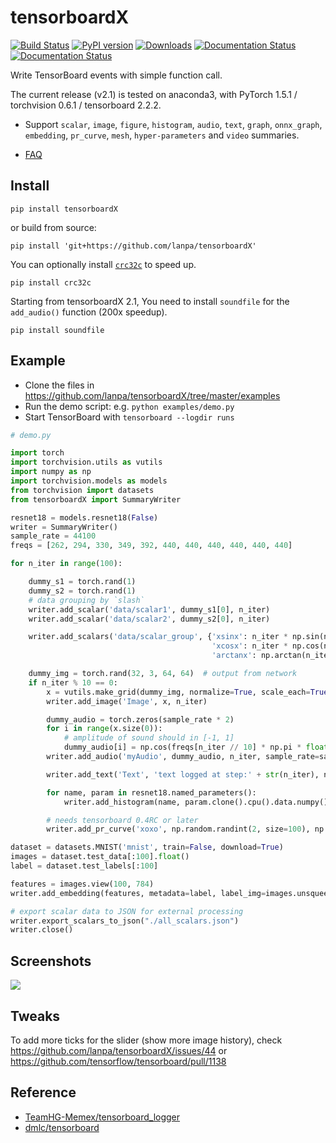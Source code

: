# tensorboardX

[![Build Status](https://travis-ci.org/lanpa/tensorboardX.svg?branch=master)](https://travis-ci.org/lanpa/tensorboardX)
[![PyPI version](https://badge.fury.io/py/tensorboardX.svg)](https://badge.fury.io/py/tensorboardX)
[![Downloads](https://img.shields.io/badge/pip--downloads-5K+-brightgreen.svg)](https://bigquery.cloud.google.com/savedquery/966219917372:edb59a0d70c54eb687ab2a9417a778ee)
[![Documentation Status](https://readthedocs.org/projects/tensorboardx/badge/?version=latest)](https://tensorboardx.readthedocs.io/en/latest/?badge=latest)
[![Documentation Status](https://codecov.io/gh/lanpa/tensorboardX/branch/master/graph/badge.svg)](https://codecov.io/gh/lanpa/tensorboardX/)

Write TensorBoard events with simple function call.

The current release (v2.1) is tested on anaconda3, with PyTorch 1.5.1 / torchvision 0.6.1 / tensorboard 2.2.2.

* Support `scalar`, `image`, `figure`, `histogram`, `audio`, `text`, `graph`, `onnx_graph`, `embedding`, `pr_curve`, `mesh`, `hyper-parameters`
  and `video` summaries.

* [FAQ](https://github.com/lanpa/tensorboardX/wiki)


## Install

`pip install tensorboardX`

or build from source:

`pip install 'git+https://github.com/lanpa/tensorboardX'`

You can optionally install [`crc32c`](https://github.com/ICRAR/crc32c) to speed up.

`pip install crc32c`

Starting from tensorboardX 2.1, You need to install `soundfile` for the `add_audio()` function (200x speedup).

`pip install soundfile`

## Example

* Clone the files in https://github.com/lanpa/tensorboardX/tree/master/examples
* Run the demo script: e.g. `python examples/demo.py`
* Start TensorBoard with `tensorboard --logdir runs`  


```python
# demo.py

import torch
import torchvision.utils as vutils
import numpy as np
import torchvision.models as models
from torchvision import datasets
from tensorboardX import SummaryWriter

resnet18 = models.resnet18(False)
writer = SummaryWriter()
sample_rate = 44100
freqs = [262, 294, 330, 349, 392, 440, 440, 440, 440, 440, 440]

for n_iter in range(100):

    dummy_s1 = torch.rand(1)
    dummy_s2 = torch.rand(1)
    # data grouping by `slash`
    writer.add_scalar('data/scalar1', dummy_s1[0], n_iter)
    writer.add_scalar('data/scalar2', dummy_s2[0], n_iter)

    writer.add_scalars('data/scalar_group', {'xsinx': n_iter * np.sin(n_iter),
                                             'xcosx': n_iter * np.cos(n_iter),
                                             'arctanx': np.arctan(n_iter)}, n_iter)

    dummy_img = torch.rand(32, 3, 64, 64)  # output from network
    if n_iter % 10 == 0:
        x = vutils.make_grid(dummy_img, normalize=True, scale_each=True)
        writer.add_image('Image', x, n_iter)

        dummy_audio = torch.zeros(sample_rate * 2)
        for i in range(x.size(0)):
            # amplitude of sound should in [-1, 1]
            dummy_audio[i] = np.cos(freqs[n_iter // 10] * np.pi * float(i) / float(sample_rate))
        writer.add_audio('myAudio', dummy_audio, n_iter, sample_rate=sample_rate)

        writer.add_text('Text', 'text logged at step:' + str(n_iter), n_iter)

        for name, param in resnet18.named_parameters():
            writer.add_histogram(name, param.clone().cpu().data.numpy(), n_iter)

        # needs tensorboard 0.4RC or later
        writer.add_pr_curve('xoxo', np.random.randint(2, size=100), np.random.rand(100), n_iter)

dataset = datasets.MNIST('mnist', train=False, download=True)
images = dataset.test_data[:100].float()
label = dataset.test_labels[:100]

features = images.view(100, 784)
writer.add_embedding(features, metadata=label, label_img=images.unsqueeze(1))

# export scalar data to JSON for external processing
writer.export_scalars_to_json("./all_scalars.json")
writer.close()
```

## Screenshots

<img src="screenshots/Demo.gif">

## Tweaks

To add more ticks for the slider (show more image history), check https://github.com/lanpa/tensorboardX/issues/44 or 
https://github.com/tensorflow/tensorboard/pull/1138

## Reference

* [TeamHG-Memex/tensorboard_logger](https://github.com/TeamHG-Memex/tensorboard_logger)
* [dmlc/tensorboard](https://github.com/dmlc/tensorboard)
